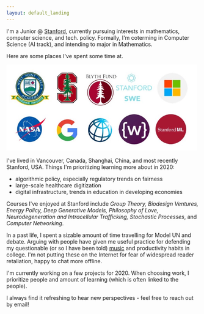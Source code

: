 ```yaml
---
layout: default_landing
---
```


I'm a Junior @ [Stanford](https://profiles.stanford.edu/eva-zhang), currently pursuing interests in mathematics, computer science, and tech. policy. Formally, I'm coterming in Computer Science (AI track), and intending to major in Mathematics.

Here are some places I've spent some time at. 

<img src="images/Presentation1.jpg" width="500"/>

I've lived in Vancouver, Canada, Shanghai, China, and most recently Stanford, USA. Things I'm prioritizing learning more about in 2020: 

- algorithmic policy, especially regulatory trends on fairness
- large-scale healthcare digitization 
- digital infrastructure, trends in education in developing economies 

Courses I've enjoyed at Stanford include *Group Theory, Biodesign Ventures, Energy Policy, Deep Generative Models, Philosophy of Love, Neurodegeneration and Intracellular Trafficking, Stochastic Processes*, and *Computer Networking*. 

In a past life, I spent a sizable amount of time travelling for Model UN and debate. Arguing with people have given me useful practice for defending my questionable (or so I have been told) [music](https://open.spotify.com/user/evazhung?si=zAJdV4WNRiWQr3CUW8qswQ) and productivity habits in college. I'm not putting these on the Internet for fear of widespread reader retaliation, happy to chat more offline. 

I'm currently working on a few projects for 2020. When choosing work, I prioritize people and amount of learning (which is often linked to the people). 

I always find it refreshing to hear new perspectives - feel free to reach out by email! 